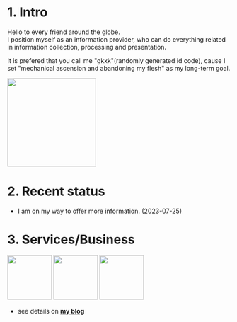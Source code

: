 

# 1. Intro
Hello to every friend around the globe.   
I position myself as an information provider, who can do everything related in information collection, processing and presentation.

It is prefered that you call me "gkxk"(randomly generated id code), cause I set "mechanical ascension and abandoning my flesh" as my long-term goal.

<!-- [![](https://readme-stats.clckblog.space/api?username=gkxk&count_private=true&theme=city_lights&bg_color=333333&title_color=00a4db&text_color=cccccc&border_color=cccccc)](https://github.com/gkxk) -->

<!-- set max-width: 200px -->
<!-- <img src="https://readme-stats.clckblog.space/api?username=gkxk&count_private=true&theme=city_lights&bg_color=333333&title_color=00a4db&text_color=cccccc&border_color=cccccc" style="max-width: 300px !important;"> -->

<img src="https://d2ekywz288hemq.cloudfront.net/im/github/future_flowchart.svg?a" width="200">

# 2. Recent status
- I am on my way to offer more information. (2023-07-25)

<!-- - I am on my way to offer more webapps. (2023-05-17) -->
<!-- , and more browser extensions -->
<!-- - I am considering looking for a remote job, I would be very grateful if someone could offer me the opportunity. (2023-04-12) -->
<!-- - (long-term project) complete the marriage project, the only requirement for partner: NT character. (2023-05-30) -->
<!-- - The "xxx_data series" requires much efforts, and I'm working on writing the relevant code to implement them.(2023-04-12) -->
<!-- - I am planning to build up my [3d version blog](https://github.com/gkxk/3d), to complement the [2d version](https://gkxk.github.io).(2023-04-12) -->


<!-- # 3. Public products -->
<!-- | target   | api | extension | app                                                                        | -->
<!-- | -------- | --- | --------- | -------------------------------------------------------------------------- | -->
<!-- | bilibili |     |           | [profile generator](https://gkxk.github.io/app/bilibili/profile_generator) | -->


<!-- | by site  | <ul><li>[bilibili](https://github.com/gkxk/bilibili) <br><img class="repo_count" src="https://img.shields.io/github/stars/gkxk/bilibili?style=flat-square&labelColor=343b41"/></li><li>[v2ex](https://github.com/gkxk/v2ex) <br><img class="repo_count" src="https://img.shields.io/github/stars/gkxk/v2ex?style=flat-square&labelColor=343b41"/></li></ul> | -->


# 3. Services/Business
<img src="https://d2ekywz288hemq.cloudfront.net/im/hexo3d.png" height="100px"></img> <img src="https://d2ekywz288hemq.cloudfront.net/im/cloud.png" height="100px"></img> <img src="https://d2ekywz288hemq.cloudfront.net/im/bilibili_profile/bilibili_profile_海州拌饭.png" height="100px"></img>

- see details on [**my blog**](https://gkxk.github.io/app)

<!-- - see details on [**chrome webstore**](https://chrome.google.com/webstore/category/extensions) and [**google play store**](https://play.google.com/store/apps) -->
<!-- check [my blog](https://gkxk.github.io/2023/04/19/public/analysis%20gallery) for full gallery -->


<!-- [![](https://www.codewars.com/users/sxlgkxk/badges/large)](https://www.codewars.com/users/sxlgkxk) -->

<!-- # Contact
- [telegram](https://t.me/sxlgkxk) is recommended
- [email](mailto:sxlgkxk@gmail.com) is ok too -->

